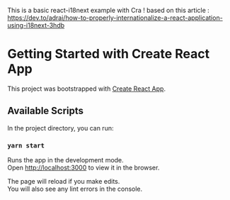 This is a basic react-i18next example   with Cra ! 
based on this article : https://dev.to/adrai/how-to-properly-internationalize-a-react-application-using-i18next-3hdb

# Getting Started with Create React App

This project was bootstrapped with [Create React App](https://github.com/facebook/create-react-app).

## Available Scripts

In the project directory, you can run:

### `yarn start`

Runs the app in the development mode.\
Open [http://localhost:3000](http://localhost:3000) to view it in the browser.

The page will reload if you make edits.\
You will also see any lint errors in the console.
